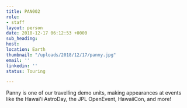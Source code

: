```yaml
---
title: PAN002
role:
- staff
layout: person
date: 2018-12-17 06:12:53 +0000
sub_heading: 
host: 
location: Earth
thumbnail: "/uploads/2018/12/17/panny.jpg"
email: ''
linkedin: ''
status: Touring

---
```

Panny is one of our travelling demo units, making appearances at events like the Hawai'i AstroDay, the JPL OpenEvent, HawaiiCon, and more!